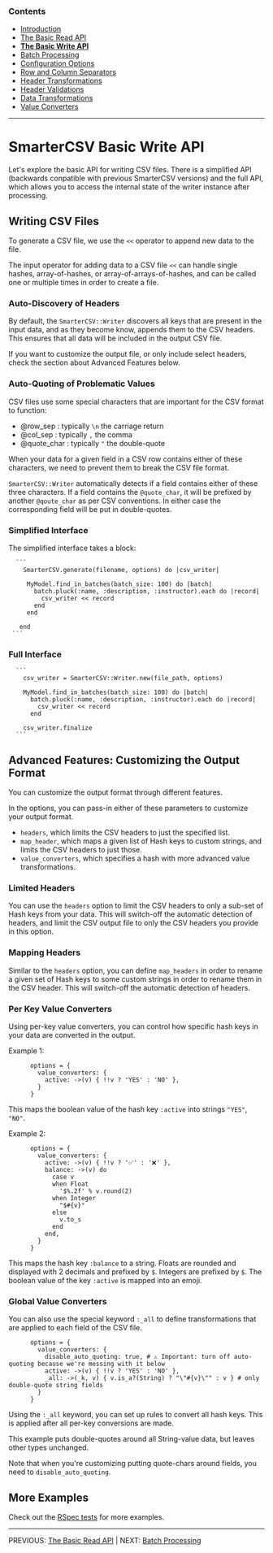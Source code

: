 
### Contents

  * [Introduction](./_introduction.md)
  * [The Basic Read API](./basic_read_api.md)
  * [**The Basic Write API**](./basic_write_api.md)
  * [Batch Processing](././batch_processing.md)
  * [Configuration Options](./options.md)
  * [Row and Column Separators](./row_col_sep.md)
  * [Header Transformations](./header_transformations.md)
  * [Header Validations](./header_validations.md)
  * [Data Transformations](./data_transformations.md)
  * [Value Converters](./value_converters.md)
    
--------------  

# SmarterCSV Basic Write API

Let's explore the basic API for writing CSV files. There is a simplified API (backwards conpatible with previous SmarterCSV versions) and the full API, which allows you to access the internal state of the writer instance after processing.

## Writing CSV Files

To generate a CSV file, we use the `<<` operator to append new data to the file.

The input operator for adding data to a CSV file `<<` can handle single hashes, array-of-hashes, or array-of-arrays-of-hashes, and can be called one or multiple times in order to create a file.

### Auto-Discovery of Headers

By default, the `SmarterCSV::Writer` discovers all keys that are present in the input data, and as they become know, appends them to the CSV headers. This ensures that all data will be included in the output CSV file.

If you want to customize the output file, or only include select headers, check the section about Advanced Features below.

### Auto-Quoting of Problematic Values

CSV files use some special characters that are important for the CSV format to function:
* @row_sep : typically `\n` the carriage return
* @col_sep : typically `,` the comma
* @quote_char : typically `"` the double-quote
  
When your data for a given field in a CSV row contains either of these characters, we need to prevent them to break the CSV file format.

`SmarterCSV::Writer` automatically detects if a field contains either of these three characters. If a field contains the `@quote_char`, it will be prefixed by another `@qoute_char` as per CSV conventions.
In either case the corresponding field will be put in double-quotes. 
  

### Simplified Interface

The simplified interface takes a block:

      ```
        SmarterCSV.generate(filename, options) do |csv_writer|

         MyModel.find_in_batches(batch_size: 100) do |batch|
           batch.pluck(:name, :description, :instructor).each do |record|
             csv_writer << record
           end
         end

       end
     ```

### Full Interface

      ```
        csv_writer = SmarterCSV::Writer.new(file_path, options)

        MyModel.find_in_batches(batch_size: 100) do |batch|
          batch.pluck(:name, :description, :instructor).each do |record|
            csv_writer << record
          end

        csv_writer.finalize
      ```

## Advanced Features: Customizing the Output Format

You can customize the output format through different features.

In the options, you can pass-in either of these parameters to customize your output format.
* `headers`, which limits the CSV headers to just the specified list.
* `map_header`, which maps a given list of Hash keys to custom strings, and limits the CSV headers to just those.
* `value_converters`, which specifies a hash with more advanced value transformations.

### Limited Headers

You can use the `headers` option to limit the CSV headers to only a sub-set of Hash keys from your data.
This will switch-off the automatic detection of headers, and limit the CSV output file to only the CSV headers you provide in this option.


### Mapping Headers

Similar to the `headers` option, you can define `map_headers` in order to rename a given set of Hash keys to some custom strings in order to rename them in the CSV header. This will switch-off the automatic detection of headers.


### Per Key Value Converters


Using per-key value converters, you can control how specific hash keys in your data are converted in the output.

Example 1:

```
      options = {
        value_converters: {
          active: ->(v) { !!v ? 'YES' : 'NO' },
        }
      }
```

This maps the boolean value of the hash key `:active` into strings `"YES"`, `"NO"`.

Example 2:

```
      options = {
        value_converters: {
          active: ->(v) { !!v ? '✅' : '❌' },
          balance: ->(v) do
            case v
            when Float
              '$%.2f' % v.round(2)
            when Integer
              "$#{v}"
            else
              v.to_s
            end
          end,
        }
      }
```

This maps the hash key `:balance` to a string. Floats are rounded and displayed with 2 decimals and prefixed by `$`. Integers are prefixed by `$`.
The boolean value of the key `:active` is mapped into an emoji.

### Global Value Converters

You can also use the special keyword `:_all` to define transformations that are applied to each field of the CSV file.

```
      options = {
        value_converters: {        
          disable_auto_quoting: true, # ⚠️ Important: turn off auto-quoting because we're messing with it below
          active: ->(v) { !!v ? 'YES' : 'NO' },
          _all: ->(_k, v) { v.is_a?(String) ? "\"#{v}\"" : v } # only double-quote string fields
        }  
      }
```

Using the `:_all` keyword, you can set up rules to convert all hash keys. This is applied after all per-key conversions are made.

This example puts double-quotes around all String-value data, but leaves other types unchanged.

Note that when you're customizing putting quote-chars around fields, you need to `disable_auto_quoting`.

## More Examples

Check out the [RSpec tests](../spec/smarter_csv/writer_spec.rb) for more examples.

----------------
PREVIOUS: [The Basic Read API](./basic_read_api.md) | NEXT: [Batch Processing](./batch_processing.md)
